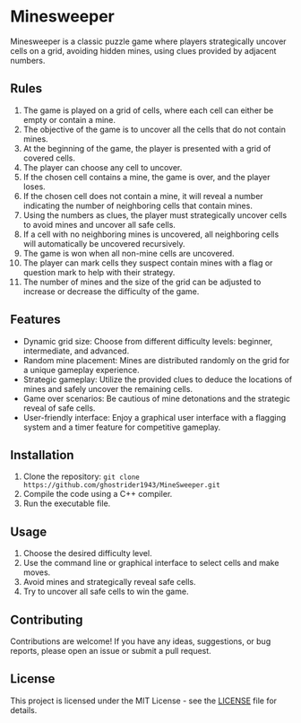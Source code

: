 # Minesweeper

Minesweeper is a classic puzzle game where players strategically uncover cells on a grid, avoiding hidden mines, using clues provided by adjacent numbers.

## Rules

1. The game is played on a grid of cells, where each cell can either be empty or contain a mine.
2. The objective of the game is to uncover all the cells that do not contain mines.
3. At the beginning of the game, the player is presented with a grid of covered cells.
4. The player can choose any cell to uncover.
5. If the chosen cell contains a mine, the game is over, and the player loses.
6. If the chosen cell does not contain a mine, it will reveal a number indicating the number of neighboring cells that contain mines.
7. Using the numbers as clues, the player must strategically uncover cells to avoid mines and uncover all safe cells.
8. If a cell with no neighboring mines is uncovered, all neighboring cells will automatically be uncovered recursively.
9. The game is won when all non-mine cells are uncovered.
10. The player can mark cells they suspect contain mines with a flag or question mark to help with their strategy.
11. The number of mines and the size of the grid can be adjusted to increase or decrease the difficulty of the game.

## Features

- Dynamic grid size: Choose from different difficulty levels: beginner, intermediate, and advanced.
- Random mine placement: Mines are distributed randomly on the grid for a unique gameplay experience.
- Strategic gameplay: Utilize the provided clues to deduce the locations of mines and safely uncover the remaining cells.
- Game over scenarios: Be cautious of mine detonations and the strategic reveal of safe cells.
- User-friendly interface: Enjoy a graphical user interface with a flagging system and a timer feature for competitive gameplay.

## Installation

1. Clone the repository: `git clone https://github.com/ghostrider1943/MineSweeper.git`
2. Compile the code using a C++ compiler.
3. Run the executable file.

## Usage

1. Choose the desired difficulty level.
2. Use the command line or graphical interface to select cells and make moves.
3. Avoid mines and strategically reveal safe cells.
4. Try to uncover all safe cells to win the game.

## Contributing

Contributions are welcome! If you have any ideas, suggestions, or bug reports, please open an issue or submit a pull request.

## License

This project is licensed under the MIT License - see the [LICENSE](LICENSE) file for details.


